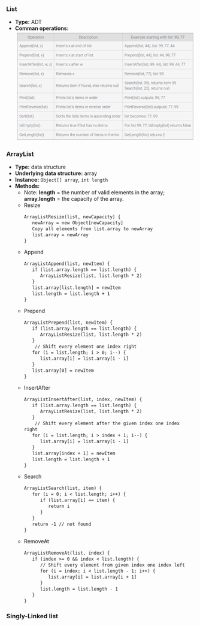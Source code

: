 ### List
- **Type:** ADT
- **Comman operations:**  
![image](images/List1.png)

### ArrayList
- **Type:** data structure
- **Underlying data structure:** array
- **Instance:** `Object[] array`, `int length`
- **Methods:**
  - Note: **length** = the number of valid elements in the array; **array.length** = the capacity of the array.
  - Resize
    ```
    ArrayListResize(list, newCapacity) {
       newArray = new Object[newCapacity]
       Copy all elements from list.array to newArray
       list.array = newArray
    }
    ```
  - Append
    ```
    ArrayListAppend(list, newItem) {
       if (list.array.length == list.length) {
          ArrayListResize(list, list.length * 2)
       }
       list.array[list.length] = newItem
       list.length = list.length + 1
    }
    ```
  - Prepend
    ```
    ArrayListPrepend(list, newItem) {
       if (list.array.length == list.length) {
          ArrayListResize(list, list.length * 2)
       }
        // Shift every element one index right
       for (i = list.length; i > 0; i--) {
          list.array[i] = list.array[i - 1]
       }
       list.array[0] = newItem
    }
    ```
  - InsertAfter
    ```
    ArrayListInsertAfter(list, index, newItem) {
       if (list.array.length == list.length) {
          ArrayListResize(list, list.length * 2)
       }
        // Shift every element after the given index one index right
       for (i = list.length; i > index + 1; i--) {
          list.array[i] = list.array[i - 1]
       }
       list.array[index + 1] = newItem
       list.length = list.length + 1
    }
    ```
  - Search
    ```
    ArrayListSearch(list, item) {
       for (i = 0; i < list.length; i++) {
          if (list.array[i] == item) {
             return i
          }
       }
       return -1 // not found
    }
    ```
  - RemoveAt
    ```
    ArrayListRemoveAt(list, index) {
       if (index >= 0 && index < list.length) {
          // Shift every element from given index one index left
          for (i = index; i < list.length - 1; i++) {
             list.array[i] = list.array[i + 1]
          }
          list.length = list.length - 1
       }
    }
    ```

### Singly-Linked list
